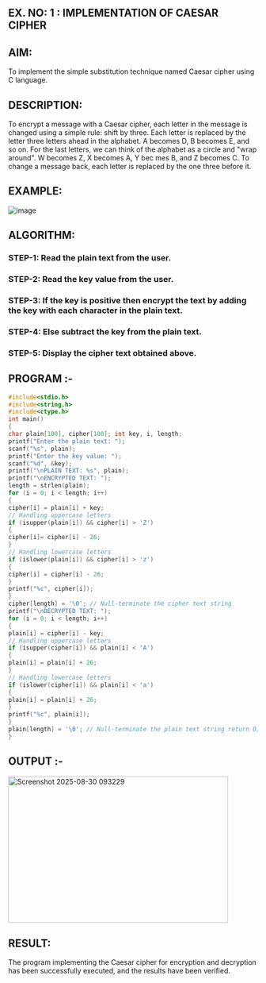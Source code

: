 ## EX. NO: 1 : IMPLEMENTATION OF CAESAR CIPHER
 

## AIM:

To implement the simple substitution technique named Caesar cipher using C language.

## DESCRIPTION:

To encrypt a message with a Caesar cipher, each letter in the message is changed using a simple rule: shift by three. Each letter is replaced by the letter three letters ahead in the alphabet. A becomes D, B becomes E, and so on. For the last letters, we can think of the
alphabet as a circle and "wrap around". W becomes Z, X becomes A, Y bec mes B, and Z
becomes C. To change a message back, each letter is replaced by the one three before it.

## EXAMPLE:



![image](https://github.com/Hemamanigandan/CNS/assets/149653568/eb9c6c43-8c80-4cdd-b9d4-91705a311c79)


## ALGORITHM:

### STEP-1: Read the plain text from the user.
### STEP-2: Read the key value from the user.
### STEP-3: If the key is positive then encrypt the text by adding the key with each character in the plain text.
### STEP-4: Else subtract the key from the plain text.
### STEP-5: Display the cipher text obtained above.


## PROGRAM :-

```C
#include<stdio.h> 
#include<string.h> 
#include<ctype.h>  
int main()  
{ 
char plain[100], cipher[100]; int key, i, length; 
printf("Enter the plain text: "); 
scanf("%s", plain);  
printf("Enter the key value: "); 
scanf("%d", &key);  
printf("\nPLAIN TEXT: %s", plain); 
printf("\nENCRYPTED TEXT: "); 
length = strlen(plain); 
for (i = 0; i < length; i++) 
{ 
cipher[i] = plain[i] + key; 
// Handling uppercase letters 
if (isupper(plain[i]) && cipher[i] > 'Z') 
{ 
cipher[i]= cipher[i] - 26; 
} 
// Handling lowercase letters 
if (islower(plain[i]) && cipher[i] > 'z') 
{ 
cipher[i] = cipher[i] - 26; 
} 
printf("%c", cipher[i]); 
} 
cipher[length] = '\0'; // Null-terminate the cipher text string 
printf("\nDECRYPTED TEXT: "); 
for (i = 0; i < length; i++) 
{  
plain[i] = cipher[i] - key; 
// Handling uppercase letters 
if (isupper(cipher[i]) && plain[i] < 'A') 
{ 
plain[i] = plain[i] + 26; 
} 
// Handling lowercase letters 
if (islower(cipher[i]) && plain[i] < 'a') 
{ 
plain[i] = plain[i] + 26; 
} 
printf("%c", plain[i]); 
} 
plain[length] = '\0'; // Null-terminate the plain text string return 0; 
}
```


## OUTPUT :-

<img width="444" height="295" alt="Screenshot 2025-08-30 093229" src="https://github.com/user-attachments/assets/396d59ef-bc66-4069-bfd2-f4c7147e6964" />

## RESULT:
The program implementing the Caesar cipher for encryption and decryption has been successfully 
executed, and the results have been verified. 
